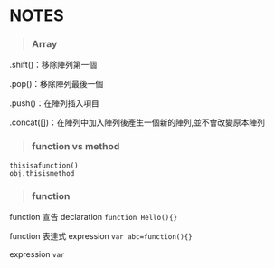 # NOTES

>### Array
.shift()：移除陣列第一個

.pop()：移除陣列最後一個

.push()：在陣列插入項目

.concat([])：在陣列中加入陣列後產生一個新的陣列,並不會改變原本陣列

>### function vs method
    thisisafunction()
    obj.thisismethod

>### function
function 宣告 declaration 
`function Hello(){}`

function 表達式 expression
`var abc=function(){}`

expression
`var `

